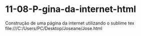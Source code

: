 # 11-08-P-gina-da-internet-html
Construção de uma página da internet utilizando o sublime tex
file:///C:/Users/PC/Desktop/Joseane/Jose.html
